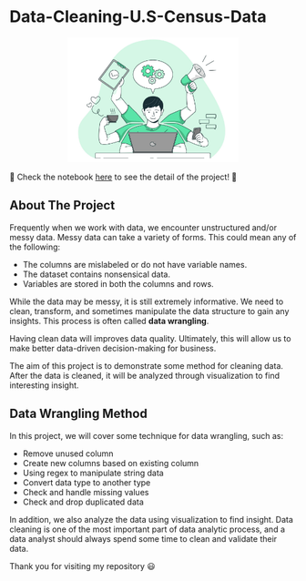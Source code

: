 # Data-Cleaning-U.S-Census-Data

<p align="center">
  <img width="300" height="220" src="https://github.com/fikrionii/Data-Cleaning-U.S-Census-Data/blob/main/figs/andy_productivity.jpg">
</p>

🚧 Check the notebook [here](https://github.com/fikrionii/Data-Cleaning-U.S-Census-Data/blob/main/Data%20Cleaning%20-%20US%20Census.ipynb) to see the detail of the project! 🚧

## About The Project
Frequently when we work with data, we encounter unstructured and/or messy data. Messy data can take a variety of forms. This could mean any of the following:

- The columns are mislabeled or do not have variable names.
- The dataset contains nonsensical data.
- Variables are stored in both the columns and rows.

While the data may be messy, it is still extremely informative. We need to clean, transform, and sometimes manipulate the data structure to gain any insights. This process is often called **data wrangling**.

Having clean data will improves data quality. Ultimately, this will allow us to make better data-driven decision-making for business.

The aim of this project is to demonstrate some method for cleaning data. After the data is cleaned, it will be analyzed through visualization to find interesting insight.

## Data Wrangling Method
In this project, we will cover some technique for data wrangling, such as:

- Remove unused column
- Create new columns based on existing column
- Using regex to manipulate string data
- Convert data type to another type
- Check and handle missing values
- Check and drop duplicated data

In addition, we also analyze the data using visualization to find insight. Data cleaning is one of the most important part of data analytic process, and a data analyst should always spend some time to clean and validate their data.

Thank you for visiting my repository 😃
